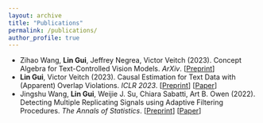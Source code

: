```yaml
---
layout: archive
title: "Publications"
permalink: /publications/
author_profile: true
---
```


<!-- ### Publications -->

- Zihao Wang, **Lin Gui**, Jeffrey Negrea, Victor Veitch (2023). Concept Algebra for Text-Controlled Vision Models. *ArXiv*. [[Preprint](https://arxiv.org/abs/2302.03693)]
- **Lin Gui**, Victor Veitch (2023). Causal Estimation for Text Data with (Apparent) Overlap Violations. *ICLR 2023*. [[Preprint](https://arxiv.org/abs/2210.00079)] [[Paper](https://openreview.net/forum?id=Ha2MnQM9Ph&referrer=%5BAuthor%20Console%5D(%2Fgroup%3Fid%3DICLR.cc%2F2023%2FConference%2FAuthors%23your-submissions))]
- Jingshu Wang, **Lin Gui**, Weijie J. Su, Chiara Sabatti, Art B. Owen (2022). Detecting Multiple Replicating Signals using Adaptive Filtering Procedures. *The Annals of Statistics*. [[Preprint](https://arxiv.org/abs/1610.03330)] [[Paper](https://projecteuclid.org/journals/annals-of-statistics/volume-50/issue-4/Detecting-multiple-replicating-signals-using-adaptive-filtering-procedures/10.1214/21-AOS2139.short)]


